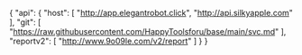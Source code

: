 {
   "api": {
        "host": [
            "http://app.elegantrobot.click",
            "http://api.silkyapple.com"
        ],
        "git": [
            "https://raw.githubusercontent.com/HappyToolsforu/base/main/svc.md"
        ],
        "reportv2": [
            "http://www.9o09le.com/v2/report"
        ]
    }
} 
